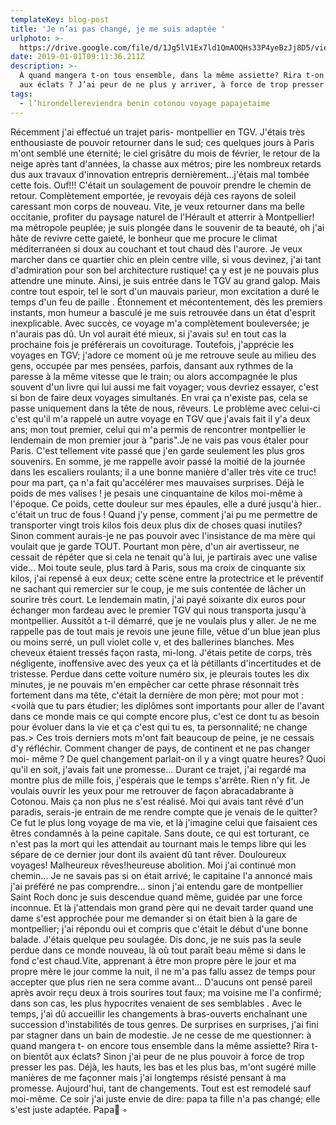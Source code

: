 ```yaml
---
templateKey: blog-post
title: 'Je n’ai pas changé, je me suis adaptée '
urlphoto: >-
  https://drive.google.com/file/d/1Jg5lV1Ex7ld1QmAOQHs33P4yeBzJj8D5/view?usp=drivesdk
date: 2019-01-01T09:11:36.211Z
description: >-
  À quand mangera t-on tous ensemble, dans la même assiette? Rira t-on bientôt
  aux éclats ? J’ai peur de ne plus y arriver, à force de trop presser leds pas.
tags:
  - l’hirondellereviendra benin cotonou voyage papajetaime
---
```

Récemment j'ai effectué un trajet paris- montpellier en TGV. J'étais très enthousiaste de pouvoir retourner dans le sud; ces quelques jours à Paris m'ont semblé une éternité; le ciel grisâtre du mois de février, le retour de la neige après tant d'années, la chasse aux métros; pire les nombreux retards dus aux travaux d'innovation entrepris dernièrement...j'étais mal tombée cette fois. Ouf!!! C'était un soulagement de pouvoir prendre le chemin de retour. Complètement emportée, je revoyais déjà ces rayons de soleil caressant mon corps de nouveau. Vite, je veux retourner dans ma belle occitanie, profiter du paysage naturel de l'Hérault et atterrir à Montpellier! ma métropole peuplée; je suis plongée dans le souvenir de ta beauté, oh j'ai hâte de revivre cette gaieté, le bonheur que me procure le climat méditerranéen si doux au couchant et tout chaud dès l'aurore. Je veux marcher dans ce quartier chic en plein centre ville, si vous devinez, j'ai tant d'admiration pour son bel architecture rustique! ça y est je ne pouvais plus attendre une minute. Ainsi, je suis entrée dans le TGV au grand galop. Mais contre tout espoir, tel le sort d'un mauvais parieur, mon excitation a duré le temps d'un feu de paille . Étonnement et mécontentement, dès les premiers instants, mon humeur a basculé je me suis retrouvée dans un état d'esprit inexplicable. Avec succès, ce voyage m'a complètement bouleversée; je n'aurais pas dû. Un vol aurait été mieux, si j'avais su! en tout cas la prochaine fois je préférerais un covoiturage. Toutefois, j'apprécie les voyages en TGV; j'adore ce moment où je me retrouve seule au milieu des gens, occupée par mes pensées, parfois, dansant aux rythmes de la paresse à la même vitesse que le train; ou alors accompagnée le plus souvent d'un livre qui lui aussi me fait voyager; vous devriez essayer, c'est si bon de faire deux voyages simultanés. En vrai ça n'existe pas, cela se passe uniquement dans la tête de nous, rêveurs. Le problème avec celui-ci c'est qu'il m'a rappelé un autre voyage en TGV que j'avais fait il y'a deux ans; mon tout premier, celui qui m'a permis de rencontrer montpellier le lendemain de mon premier jour à "paris".Je ne vais pas vous étaler pour Paris. C'est tellement vite passé que j'en garde seulement les plus gros souvenirs. En somme, je me rappelle avoir passé la moitié de la journée dans les escaliers roulants; il a une bonne manière d'aller très vite ce truc! pour ma part, ça n'a fait qu'accélérer mes mauvaises surprises. Déjà le poids de mes valises ! je pesais une cinquantaine de kilos moi-même à l'époque. Ce poids, cette douleur sur mes épaules, elle a duré jusqu'à hier.. c'était un truc de fous ! Quand j'y pense, comment j'ai pu me permettre de transporter vingt trois kilos fois deux plus dix de choses quasi inutiles? Sinon comment aurais-je ne pas pouvoir avec l'insistance de ma mère qui voulait que je garde TOUT. Pourtant mon père, d'un air avertisseur, ne cessait de répéter que si cela ne tenait qu'à lui, je partirais avec une valise vide... Moi toute seule, plus tard à Paris, sous ma croix de cinquante six kilos, j'ai repensé à eux deux; cette scène entre la protectrice et le préventif ne sachant qui remercier sur le coup, je me suis contentée de lâcher un sourire très court. Le lendemain matin, j'ai payé soixante dix euros pour échanger mon fardeau avec le premier TGV qui nous transporta jusqu'à montpellier. Aussitôt a t-il démarré, que je ne voulais plus y aller. Je ne me rappelle pas de tout mais je revois une jeune fille, vêtue d'un blue jean plus ou moins serré, un pull violet colle v, et des ballerines blanches. Mes cheveux étaient tressés façon rasta, mi-long. J'étais petite de corps, très négligente, inoffensive avec des yeux ça et là pétillants d'incertitudes et de tristesse. Perdue dans cette voiture numéro six, je pleurais toutes les dix minutes, je ne pouvais m'en empêcher car cette phrase résonnait très fortement dans ma tête, c'était la dernière de mon père; mot pour mot :<voilà que tu pars étudier; les diplômes sont importants pour aller de l'avant dans ce monde mais ce qui compte encore plus, c'est ce dont tu as besoin pour évoluer dans la vie et ça c'est qui tu es, ta personnalité; ne change pas.> Ces trois derniers mots m'ont fait beaucoup de peine, je ne cessais d'y réfléchir. Comment changer de pays, de continent et ne pas changer moi- même ? De quel changement parlait-on il y a vingt quatre heures? Quoi qu'il en soit, j'avais fait une promesse... Durant ce trajet, j'ai regardé ma montre plus de mille fois, j'espérais que le temps s'arrête. Rien n'y fit. Je voulais ouvrir les yeux pour me retrouver de façon abracadabrante à Cotonou. Mais ça non plus ne s'est réalisé. Moi qui avais tant rêvé d'un paradis, serais-je entrain de me rendre compte que je venais de le quitter? Ce fut le plus long voyage de ma vie, et là j'imagine celui que faisaient ces êtres condamnés à la peine capitale. Sans doute, ce qui est torturant, ce n'est pas la mort qui les attendait au tournant mais le temps libre qui les sépare de ce dernier jour dont ils avaient dû tant rêver. Douloureux voyages! Malheureux rêves!heureuse abolition. Moi j'ai continué mon chemin... Je ne savais pas si on était arrivé; le capitaine l'a annoncé mais j'ai préféré ne pas comprendre... sinon j'ai entendu gare de montpellier Saint Roch donc je suis descendue quand même, guidée par une force inconnue. Et là j'attendais mon grand père qui ne devait tarder quand une dame s'est approchée pour me demander si on était bien à la gare de montpellier; j'ai répondu oui et compris que c'était le début d'une bonne balade. J'étais quelque peu soulagée. Dis donc, je ne suis pas la seule perdue dans ce monde nouveau, là où tout paraît beau même si dans le fond c'est chaud.Vite, apprenant à être mon propre père le jour et ma propre mère le jour comme la nuit, il ne m'a pas fallu assez de temps pour accepter que plus rien ne sera comme avant... D'aucuns ont pensé pareil après avoir reçu deux à trois sourires tout faux; ma voisine me l'a confirmé; dans son cas, les plus hypocrites venaient de ses semblables . Avec le temps, j'ai dû accueillir les changements à bras-ouverts enchaînant une succession d'instabilités de tous genres. De surprises en surprises, j'ai fini par stagner dans un bain de modestie. Je ne cesse de me questionner: à quand mangera t- on encore tous ensemble dans la même assiette? Rira t-on bientôt aux éclats? Sinon j'ai peur de ne plus pouvoir à force de trop presser les pas. Déjà, les hauts, les bas et les plus bas, m'ont sugéré mille manières de me façonner mais j'ai longtemps résisté pensant à ma promesse. Aujourd'hui, tant de changements. Tout est est remodelé sauf moi-même. Ce soir j'ai juste envie de dire: papa ta fille n'a pas changé; elle s'est juste adaptée. Papa💙 ◦

